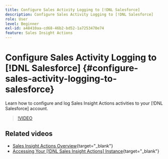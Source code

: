 ```yaml
---
title: Configure Sales Activity Logging to [!DNL Salesforce]
description: Configure Sales Activity Logging to [!DNL Salesforce]
role: User
level: Beginner
exl-id: a48410aa-cd68-46b2-bd52-1a7253470e74
feature: Sales Insight Actions
---
```

# Configure Sales Activity Logging to [!DNL Salesforce] {#configure-sales-activity-logging-to-salesforce}

Learn how to configure and log Sales Insight Actions activities to your [!DNL Salesforce] account.

>[!VIDEO](https://video.tv.adobe.com/v/340843/?quality=12&learn=on)

## Related videos

* [Sales Insight Actions Overview](/help/sales-insight-actions/sales-insight-actions-overview.md){target="_blank"}
* [Accessing Your [!DNL Sales Insight Actions] Instance](/help/sales-insight-actions/accessing-your-sales-insight-actions-instance.md){target="_blank"}
